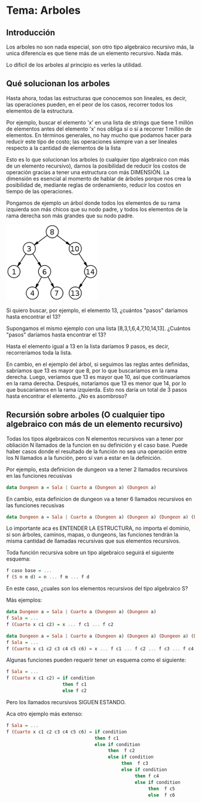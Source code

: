 # Tema: Arboles
## Introducción
Los arboles no son nada especial, son otro tipo algebraico recursivo más, la unica diferencía es que tiene más de un elemento recursivo. Nada más.

Lo dificil de los arboles al principio es verles la utilidad.

## Qué solucionan los arboles
Hasta ahora, todas las estructuras que conocemos son lineales, es decir, las operaciones pueden, en el peor de los casos, recorrer todos los elementos de la estructura.

Por ejemplo, buscar el elemento 'x' en una lista de strings que tiene 1 millón de elementos antes del elemento 'x' nos obliga sí o sí a recorrer 1 millón de elementos. En términos generales, no hay mucho que podamos hacer para reducir este tipo de costo; las operaciones siempre van a ser lineales respecto a la cantidad de elementos de la lista

Esto es lo que solucionan los arboles (o cualquier tipo algebraico con más de un elemento recursivo), darnos la posibilidad de reducir los costos de operación gracias a tener una estructura con más DIMENSIÓN. La dimensión es esencial al momento de hablar de árboles porque nos crea la posibilidad de, mediante reglas de ordenamiento, reducir los costos en tiempo de las operaciones.

Pongamos de ejemplo un árbol donde todos los elementos de su rama izquierda son más chicos que su nodo padre, y todos los elementos de la rama derecha son más grandes que su nodo padre.

![alt text](image-1.png)

Si quiero buscar, por ejemplo, el elemento 13, ¿cuántos "pasos" daríamos hasta encontrar el 13?

Supongamos el mismo ejemplo con una lista [8,3,1,6,4,7,10,14,13]. ¿Cuántos "pasos" daríamos hasta encontrar el 13?

Hasta el elemento igual a 13 en la lista daríamos 9 pasos, es decir, recorreríamos toda la lista.

En cambio, en el ejemplo del árbol, si seguimos las reglas antes definidas, sabríamos que 13 es mayor que 8, por lo que buscaríamos en la rama derecha. Luego, veríamos que 13 es mayor que 10, así que continuaríamos en la rama derecha. Después, notaríamos que 13 es menor que 14, por lo que buscaríamos en la rama izquierda. Esto nos daría un total de 3 pasos hasta encontrar el elemento. ¿No es asombroso?


## Recursión sobre arboles (O cualquier tipo algebraico con más de un elemento recursivo)

Todas los tipos algebraicos con N elementos recursivos van a tener por obliación N llamados de la funcion en su definición y el caso base. Puede haber casos donde el resultado de la función no sea una operación entre los N llamados a la función, pero sí van a estar en la definición.

Por ejemplo, esta definicion de dungeon va a tener 2 llamados recursivos en las funciones recusivas
```haskell
data Dungeon a = Sala | Cuarto a (Dungeon a) (Dungeon a)
```

En cambio, esta definicion de dungeon va a tener 6 llamados recursivos en las funciones recusivas
```haskell
data Dungeon a = Sala | Cuarto a (Dungeon a) (Dungeon a) (Dungeon a) (Dungeon a) (Dungeon a) (Dungeon a)
```

Lo importante aca es ENTENDER LA ESTRUCTURA, no importa el dominio, si son árboles, caminos, mapas, o dungeons, las funciones tendrán la misma cantidad de llamadas recursivas que sus elementos recursivos.

Toda función recursiva sobre un tipo algebraico seguirá el siguiente esquema:
```haskell
f caso base = ...
f (S n m d) = n ... f m ... f d
```
En este caso, ¿cuales son los elementos recursivos del tipo algebraico S? 


Más ejemplos: 

```haskell
data Dungeon a = Sala | Cuarto a (Dungeon a) (Dungeon a)
f Sala = ...
f (Cuarto x c1 c2) = x ... f c1 ... f c2
```

```haskell
data Dungeon a = Sala | Cuarto a (Dungeon a) (Dungeon a) (Dungeon a) (Dungeon a) (Dungeon a) (Dungeon a)
f Sala = ...
f (Cuarto x c1 c2 c3 c4 c5 c6) = x ... f c1 ... f c2 ... f c3 ... f c4 ... f c5 ... f c6
```



Algunas funciones pueden requerir tener un esquema como el siguiente:
```haskell
f Sala = ...
f (Cuarto x c1 c2) = if condition 
                     then f c1 
                     else f c2
```

Pero los llamados recursivos SIGUEN ESTANDO.


Aca otro ejemplo más extenso:
```haskell
f Sala = ...
f (Cuarto x c1 c2 c3 c4 c5 c6) = if condition 
                                 then f c1
                                 else if condition 
                                      then  f c2 
                                      else if condition 
                                           then  f c3
                                           else if condition
                                                then f c4
                                                else if condition
                                                     then  f c5
                                                     else  f c6

```
